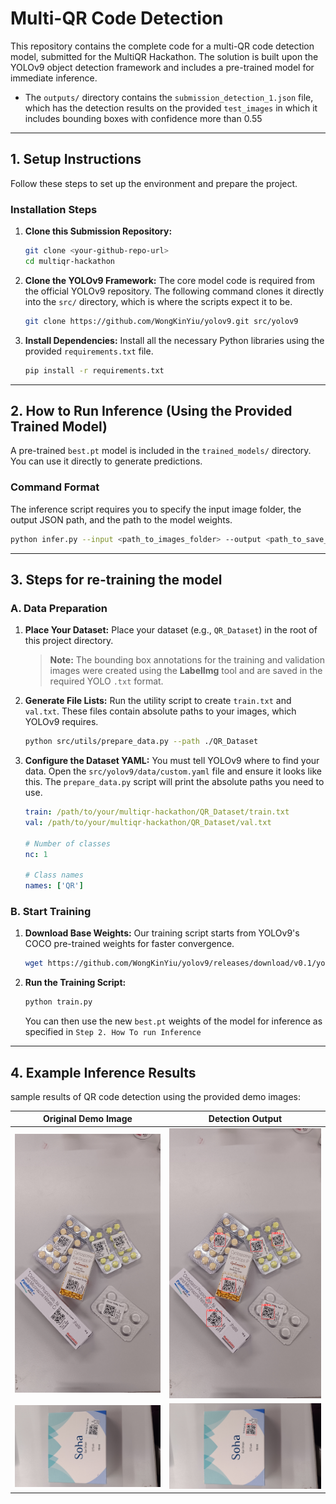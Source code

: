 # Multi-QR Code Detection 

This repository contains the complete code for a multi-QR code detection model, submitted for the MultiQR Hackathon. The solution is built upon the YOLOv9 object detection framework and includes a pre-trained model for immediate inference.

* The `outputs/` directory contains the `submission_detection_1.json` file, which has the detection results on the provided `test_images` in which it includes bounding boxes with confidence more than 0.55
---

## 1. Setup Instructions

Follow these steps to set up the environment and prepare the project.


### Installation Steps

1.  **Clone this Submission Repository:**
    ```bash
    git clone <your-github-repo-url>
    cd multiqr-hackathon
    ```

2.  **Clone the YOLOv9 Framework:**
    The core model code is required from the official YOLOv9 repository. The following command clones it directly into the `src/` directory, which is where the scripts expect it to be.
    ```bash
    git clone https://github.com/WongKinYiu/yolov9.git src/yolov9
    ```

3.  **Install Dependencies:**
    Install all the necessary Python libraries using the provided `requirements.txt` file.
    ```bash
    pip install -r requirements.txt
    ```

---

## 2. How to Run Inference (Using the Provided Trained Model)

A pre-trained `best.pt` model is included in the `trained_models/` directory. You can use it directly to generate predictions.

### Command Format
The inference script requires you to specify the input image folder, the output JSON path, and the path to the model weights.
```bash
python infer.py --input <path_to_images_folder> --output <path_to_save_json> --weights <path_to_model.pt>
```
---

## 3. Steps for re-training the model

### A. Data Preparation

1.  **Place Your Dataset:**
    Place your dataset (e.g., `QR_Dataset`) in the root of this project directory.
    > **Note:** The bounding box annotations for the training and validation images were created using the **LabelImg** tool and are saved in the required YOLO `.txt` format.

2.  **Generate File Lists:**
    Run the utility script to create `train.txt` and `val.txt`. These files contain absolute paths to your images, which YOLOv9 requires.
    ```bash
    python src/utils/prepare_data.py --path ./QR_Dataset
    ```

3.  **Configure the Dataset YAML:**
    You must tell YOLOv9 where to find your data. Open the `src/yolov9/data/custom.yaml` file and ensure it looks like this. The `prepare_data.py` script will print the absolute paths you need to use.

    ```yaml
    train: /path/to/your/multiqr-hackathon/QR_Dataset/train.txt
    val: /path/to/your/multiqr-hackathon/QR_Dataset/val.txt
    
    # Number of classes
    nc: 1

    # Class names
    names: ['QR']
    ```

### B. Start Training

1.  **Download Base Weights:**
    Our training script starts from YOLOv9's COCO pre-trained weights for faster convergence.
    ```bash
    wget https://github.com/WongKinYiu/yolov9/releases/download/v0.1/yolov9-s.pt -P src/yolov9/
    ```

2.  **Run the Training Script:**
    ```bash
    python train.py
    ```
    You can then use the new `best.pt` weights of the model for inference as specified in `Step 2. How To run Inference`

---

## 4. Example Inference Results

sample results of QR code detection using the provided demo images:

| **Original Demo Image** | **Detection Output** |
|--------------------------|-----------------------|
| <img src="data/demo_images/img203.jpg"> | <img src="data/inference_demo_images/img203.jpg"> |
| ![Demo Input](data/demo_images/img202.jpg) | ![Detection Output](data/inference_demo_images/img202.jpg) |

